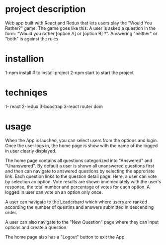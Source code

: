 # project description 
Web app built with React and Redux that lets users play the "Would You Rather?" game. The game goes like this: A user is asked a question in the form: "Would you rather [option A] or [option B] ?". Answering "neither" or "both" is against the rules.

# installion
1-npm install   # to install project
2-npm start    to start the project

# techniqes 
1- react
2-redux
3-boostrap
3-react router dom
 # usage
 When the App is lauched, you can select users from the options and login. Once the user logs in, the home page is show with the name of the logged in user clearly displayed.

The home page contains all questions categorized into "Answered" and "Unanswered". By default a user is shown all unanswered questions first and then can navigate to answered questions by selecting the approriate link. Each question links to the question detail page. Here, a user can vote by selection an option. Vote results are shown immmediately with the user's response, the total number and percentage of votes for each option. A logged in user can vote on an option only once.

A user can navigate to the Leaderbard which where users are ranked according the number of questins and answers submitted in descending order.

A user can also navigate to the "New Question" page where they can input options and create a question.

The home page also has a "Logout" button to exit the App.